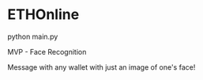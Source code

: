 # ETHOnline

python main.py

MVP - Face Recognition

Message with any wallet with just an image of one's face!
